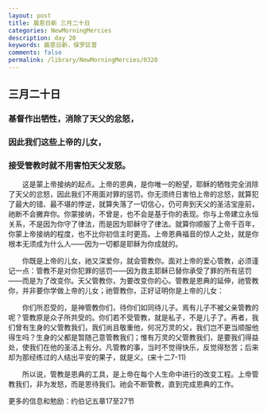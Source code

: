 ```yaml
---
layout: post
title: 晨恩日新 三月二十日
categories: NewMorningMercies
description: day 20
keywords: 晨恩日新，保罗区普
comments: false
permalink: /library/NewMorningMercies/0320
---
```


## 三月二十日

### 基督作出牺性，消除了天父的忿怒，

### 因此我们这些上帝的儿女，

### 接受管教时就不用害怕天父发怒。

&emsp;&emsp;这是蒙上帝接纳的起点。上帝的恩典，是你唯一的盼望，耶稣的牺牲完全消除了天父的忿怒，因此我们不用面对罪的惩罚。你无须终日害怕上帝的忿怒，就算犯了最大的错、最不堪的悖逆，就算失落了一切信心，仍可奔到天父的圣洁宝座前，祂断不会撇弃你。你蒙接纳，不曾是，也不会是基于你的表现。你与上帝建立永恒关系，不是因为你守了律法，而是因为耶稣守了律法。就算你顺服了上帝千百年，你蒙上帝接纳的程度，也不比你初信主时更高。上帝恩典福音的惊人之处，就是你根本无须成为什么人——因为一切都是耶稣为你成就的。

&emsp;&emsp;你既是上帝的儿女，祂又深爱你，就会管教你。面对上帝的爱心管教，必须谨记一点：管教不是对你犯罪的惩罚——因为救主耶稣已替你承受了罪的所有惩罚——而是为了改变你。天父管教你，为要改变你的心。管教是恩典的延伸，祂管教你，并非要你学做上帝的儿女；祂管教你，正好证明你是上帝的儿女：

&emsp;&emsp;你们所忍受的，是神管教你们，待你们如同待儿子。焉有儿子不被父亲管教的呢？管教原是众子所共受的。你们若不受管教，就是私子，不是儿子了。再者，我们曾有生身的父管教我们，我们尚且敬重他，何况万灵的父，我们岂不更当顺服他得生吗？生身的父都是暂随己意管教我们；惟有万灵的父管教我们，是要我们得益处，使我们在他的圣洁上有分。凡管教的事，当时不觉得快乐，反觉得愁苦；后来却为那经练过的人结出平安的果子，就是义。(来十二7-11)

&emsp;&emsp;所以说，管教是恩典的工具，是上帝在每个人生命中进行的改变工程。上帝管教我们，非为发怒，而是恩待我们。祂会不断管教，直到完成恩典的工作。

更多的信息和勉励：约伯记五章17至27节